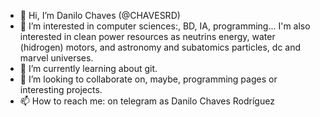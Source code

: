 - 👋 Hi, I’m Danilo Chaves (@CHAVESRD)
- 👀 I’m interested in computer sciences:, BD, IA, programming... I'm also interested in clean power resources as neutrins energy, water (hidrogen) motors, and astronomy and subatomics particles, dc and marvel universes.
- 🌱 I’m currently learning about git.
- 💞️ I’m looking to collaborate on, maybe, programming pages or interesting projects.
- 📫 How to reach me: on telegram as Danilo Chaves Rodríguez

<!---
CHAVESRD/CHAVESRD is a ✨ special ✨ repository because its `README.md` (this file) appears on your GitHub profile.
You can click the Preview link to take a look at your changes.
--->
